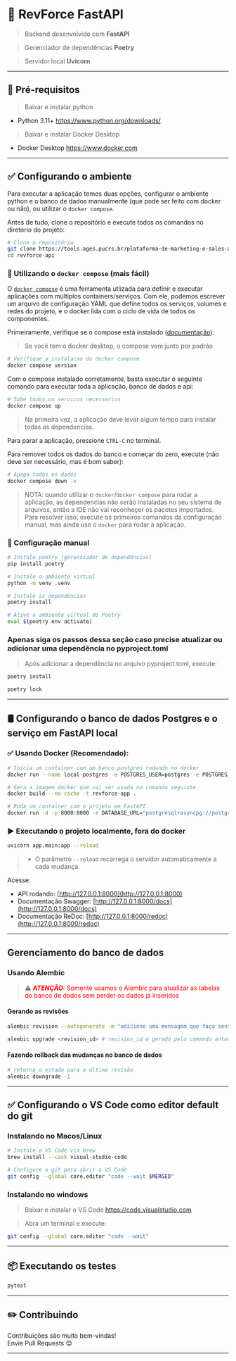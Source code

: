 # 🚀 RevForce FastAPI

> Backend desenvolvido com **FastAPI**

> Gerenciador de dependências **Poetry**

> Servidor local **Uvicorn**

---

## 📂 Pré-requisitos

> Baixar e instalar python
- Python 3.11+ 
https://www.python.org/downloads/

> Baixar e instalar Docker Desktop
- Docker Desktop
https://www.docker.com

---

## ✅ Configurando o ambiente

Para executar a aplicação temos duas opções, configurar o ambiente python e o banco de dados manualmente (que pode ser feito com docker ou não), ou utilizar o `docker compose`.

Antes de tudo, clone o repositório e execute todos os comandos no diretório do projeto:

```bash
# Clone o repositório
git clone https://tools.ages.pucrs.br/plataforma-de-marketing-e-sales-analytics/revforce-api.git
cd revforce-api
```

### 🐋 Utilizando o `docker compose` (mais fácil)

O [`docker compose`](https://docs.docker.com/compose/) é uma ferramenta utlizada para definir e executar aplicações com múltiplos containers/serviços. Com ele, podemos escrever um arquivo de configuração YAML que define todos os serviços, volumes e redes do projeto, e o docker lida com o ciclo de vida de todos os componentes. 

Primeiramente, verifique se o compose está instalado ([documentação](https://docs.docker.com/compose/install/)):
> Se você tem o docker desktop, o compose vem junto por padrão

```bash
# Verifique a instalacao do docker compose
docker compose version
```

Com o compose instalado corretamente, basta executar o seguinte comando para executar toda a aplicação, banco de dados e api:

```bash
# Sobe todos os servicos necessarios
docker compose up
```

> Na primeira vez, a aplicação deve levar algum tempo para instalar todas as dependencias.

Para parar a aplicação, pressione `CTRL-C` no terminal. 

Para remover todos os dados do banco e começar do zero, execute (não deve ser necessário, mas é bom saber): 

```bash
# Apaga todos os dados
docker compose down -v
```

> NOTA: quando utilizar o `docker`/`docker compose` para rodar a aplicação, as dependencias não serão instaladas no seu sistema de arquivos, então a IDE não vai reconheçer os pacotes importados. Para resolver isso, execute os primeiros comandos da configuração manual, mas ainda use o `docker` para rodar a aplicação.

### 💪 Configuração manual


```bash
# Instale poetry (gerenciador de dependências)
pip install poetry

# Instale o ambiente virtual
python -m venv .venv

# Instale as dependências
poetry install

# Ative o ambiente virtual do Poetry
eval $(poetry env activate) 
```

### Apenas siga os passos dessa seção caso precise atualizar ou adicionar uma dependência no pyproject.toml

> Após adicionar a dependência no arquivo pyproject.toml, execute:
```bash
poetry install

poetry lock
```

---

## 🛢️ Configurando o banco de dados Postgres e o serviço em FastAPI local

### ✅ Usando Docker (Recomendado):

```bash
# Inicia um container com um banco postgres rodando no docker
docker run --name local-postgres -e POSTGRES_USER=postgres -e POSTGRES_PASSWORD=postgres -e POSTGRES_DB=meubanco -p 5432:5432 -d postgres

# Gera a imagem docker que vai ser usada no comando seguinte
docker build --no-cache -t revforce-app .

# Roda um container com o projeto em FastAPI
docker run -d -p 8000:8000 -e DATABASE_URL="postgresql+asyncpg://postgres:postgres@host.docker.internal:5432/meubanco" revforce-app
```

### ▶️ Executando o projeto localmente, fora do docker

```bash
uvicorn app.main:app --reload
```

> - O parâmetro `--reload` recarrega o servidor automaticamente a cada mudança.

Acesse:

- API rodando: [http://127.0.0.1:8000](http://127.0.0.1:8000)
- Documentação Swagger: [http://127.0.0.1:8000/docs](http://127.0.0.1:8000/docs)
- Documentação ReDoc: [http://127.0.0.1:8000/redoc](http://127.0.0.1:8000/redoc)

---

## Gerenciamento do banco de dados

### Usando Alembic

> ⚠️ <span style="color:red">***ATENÇÃO:*** Somente usamos o Alembic para atualizar as tabelas do banco de dados sem perder os dados já inseridos

#### Gerando as revisões
```bash
alembic revision --autogenerate -m "adicione uma mensagem que faça sentido para o upgrade do banco de dados"

alembic upgrade <revision_id> # revision_id é gerado pelo comando anterior, e aparecerá na pasta alembic/versions
```

#### Fazendo rollback das mudanças no banco de dados
```bash
# retorna o estado para a última revisão
alembic downgrade -1
```

---

## ✅ Configurando o VS Code como editor default do git

### Instalando no Macos/Linux
```bash
# Instale o VS Code via brew
brew install --cask visual-studio-code

# Configure o git para abrir o VS Code
git config --global core.editor "code --wait $MERGED"
```

### Instalando no windows

> Baixar e instalar o VS Code
https://code.visualstudio.com

> Abra um terminal e execute:
```bash
git config --global core.editor "code --wait"
```

---

## 📦 Executando os testes

```bash
pytest
```

---

## ✏️ Contribuindo

Contribuições são muito bem-vindas!  
Envie Pull Requests 😊

---